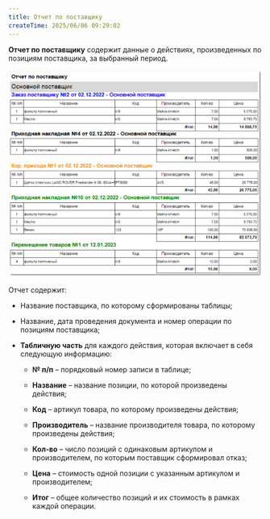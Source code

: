 ```yaml
---
title: Отчет по поставщику
createTime: 2025/06/06 09:29:02
---
```

**Отчет по поставщику**  содержит данные о действиях, произведенных по позициям поставщика, за выбранный период.

![](../../../assets/work/three/135.png)

Отчет содержит:

- Название поставщика, по которому сформированы таблицы;

- Название, дата проведения документа и номер операции по позициям поставщика;

- **Табличную часть**  для каждого действия, которая включает в себя следующую информацию:

    - **№ п/п** – порядковый номер записи в таблице;

    - **Название** – название позиции, по которой произведены действия;

    - **Код** – артикул товара, по которому произведены действия;

    - **Производитель** – название производителя товара, по которому произведены действия;

    - **Кол-во** – число позиций с одинаковым артикулом и производителем, по которым поставщик сформировал отказ;

    - **Цена** – стоимость одной позиции с указанным артикулом и производителем;

    - **Итог** – общее количество позиций и их стоимость в рамках каждой операции.
